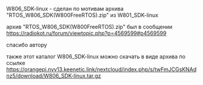 W806_SDK-linux - сделан по мотивам архива "RTOS_W806_SDK(W800FreeRTOS).zip" из W801_SDK-linux

архив "RTOS_W806_SDK(W800FreeRTOS).zip" был в сообщении https://radiokot.ru/forum/viewtopic.php?p=4569599#p4569599

спасибо автору


также этот каталог W806_SDK-linux
  можно скачать в виде архива по ссылке 
  https://orangepi.nvv13.keenetic.link/nextcloud/index.php/s/twFmJCGsKNAdnz5/download/W806_SDK-linux.tar.gz











